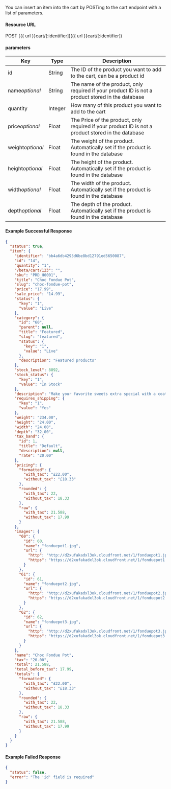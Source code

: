 <!--
@title Add item to cart
@author Moltin Ltd
@description Insert an item into the cart
@order 4.1

@sidebar 1
@family Cart
@rate No
@auth Yes
@format JSON
@http POST
@version beta
-->

You can insert an item into the cart by POSTing to the cart endpoint with a list of parameters.


#### Resource URL
POST [{{ url }}cart/[:identifier]]({{ url }}cart/[:identifier])


#### parameters
Key | Type | Description
--- | ---- | -----------
id | String | The ID of the product you want to add to the cart, can be a product id
name*optional* | String | The name of the product, only required if your product ID is not a product stored in the database
quantity | Integer | How many of this product you want to add to the cart
price*optional* | Float | The Price of the product, only required if your product ID is not a product stored in the database
weight*optional* | Float | The weight of the product. Automatically set if the product is found in the database
height*optional* | Float | The height of the product. Automatically set if the product is found in the database
width*optional* | Float | The width of the product. Automatically set if the product is found in the database
depth*optional* | Float | The depth of the product. Automatically set if the product is found in the database

<!--code-->
#### Example Successful Response
``` json
{
  "status": true,
  "item": {
    "identifier": "bb4a6db4295d6be8bd12791ed5650087",
    "id": "14",
    "quantity": "1",
    "/beta/cart/123": "",
    "sku": "PRD_H0001",
    "title": "Choc Fondue Pot",
    "slug": "choc-fondue-pot",
    "price": "17.99",
    "sale_price": "14.99",
    "status": {
      "key": "1",
      "value": "Live"
    },
    "category": {
      "id": "60",
      "parent": null,
      "title": "Featured",
      "slug": "featured",
      "status": {
        "key": "1",
        "value": "Live"
      },
      "description": "Featured products"
    },
    "stock_level": 8892,
    "stock_status": {
      "key": "1",
      "value": "In Stock"
    },
    "description": "Make your favorite sweets extra special with a coating of freshly melted Chocolate! This chocolate Fondue set makes dessert a fun shared experience, perfect for a romantic meal or for celebrations with friends and family. Always a great gift idea for the chocoholic in your life!",
    "requires_shipping": {
      "key": "1",
      "value": "Yes"
    },
    "weight": "234.00",
    "height": "24.00",
    "width": "24.00",
    "depth": "32.00",
    "tax_band": {
      "id": 1,
      "title": "Default",
      "description": null,
      "rate": "20.00"
    },
    "pricing": {
      "formatted": {
        "with_tax": "£22.00",
        "without_tax": "£18.33"
      },
      "rounded": {
        "with_tax": 22,
        "without_tax": 18.33
      },
      "raw": {
        "with_tax": 21.588,
        "without_tax": 17.99
      }
    },
    "images": {
      "60": {
        "id": 60,
        "name": "fonduepot1.jpg",
        "url": {
          "http": "http://d2xufakadxl3ok.cloudfront.net/1/fonduepot1.jpg",
          "https": "https://d2xufakadxl3ok.cloudfront.net/1/fonduepot1.jpg"
        }
      },
      "61": {
        "id": 61,
        "name": "fonduepot2.jpg",
        "url": {
          "http": "http://d2xufakadxl3ok.cloudfront.net/1/fonduepot2.jpg",
          "https": "https://d2xufakadxl3ok.cloudfront.net/1/fonduepot2.jpg"
        }
      },
      "62": {
        "id": 62,
        "name": "fonduepot3.jpg",
        "url": {
          "http": "http://d2xufakadxl3ok.cloudfront.net/1/fonduepot3.jpg",
          "https": "https://d2xufakadxl3ok.cloudfront.net/1/fonduepot3.jpg"
        }
      }
    },
    "name": "Choc Fondue Pot",
    "tax": "20.00",
    "total": 21.588,
    "total_before_tax": 17.99,
    "totals": {
      "formatted": {
        "with_tax": "£22.00",
        "without_tax": "£18.33"
      },
      "rounded": {
        "with_tax": 22,
        "without_tax": 18.33
      },
      "raw": {
        "with_tax": 21.588,
        "without_tax": 17.99
      }
    }
  }
}
```

#### Example Failed Response
``` json
{
  "status": false,
  "error": "The 'id' field is required"
}
```
<!--/code-->